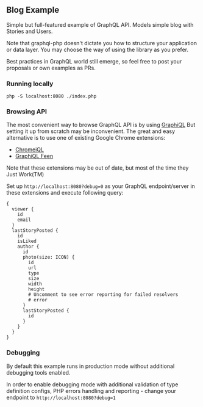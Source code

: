 ## Blog Example

Simple but full-featured example of GraphQL API. Models simple blog with Stories and Users. 

Note that graphql-php doesn't dictate you how to structure your application or data layer. 
You may choose the way of using the library as you prefer.

Best practices in GraphQL world still emerge, so feel free to post your proposals or own 
examples as PRs.

### Running locally
```
php -S localhost:8080 ./index.php
```

### Browsing API
The most convenient way to browse GraphQL API is by using [GraphiQL](https://github.com/graphql/graphiql)
But setting it up from scratch may be inconvenient. The great and easy alternative is to use one of 
existing Google Chrome extensions:
- [ChromeiQL](https://chrome.google.com/webstore/detail/chromeiql/fkkiamalmpiidkljmicmjfbieiclmeij)
- [GraphiQL Feen](https://chrome.google.com/webstore/detail/graphiql-feen/mcbfdonlkfpbfdpimkjilhdneikhfklp)

Note that these extensions may be out of date, but most of the time they Just Work(TM)

Set up `http://localhost:8080?debug=0` as your GraphQL endpoint/server in these extensions and 
execute following query:

```
{
  viewer {
    id
    email
  }
  lastStoryPosted {
    id
    isLiked
    author {
      id
      photo(size: ICON) {
        id
        url
        type
        size
        width
        height
        # Uncomment to see error reporting for failed resolvers
        # error
      }
      lastStoryPosted {
        id
      }
    }
  }
}
```

### Debugging
By default this example runs in production mode without additional debugging tools enabled.

In order to enable debugging mode with additional validation of type definition configs, 
PHP errors handling and reporting - change your endpoint to `http://localhost:8080?debug=1`
